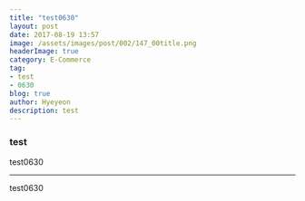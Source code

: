 ```yaml
---
title: "test0630"
layout: post
date: 2017-08-19 13:57
image: /assets/images/post/002/147_00title.png
headerImage: true
category: E-Commerce
tag:
- test
- 0630
blog: true
author: Hyeyeon
description: test
---
```


### test

test0630

---

test0630
